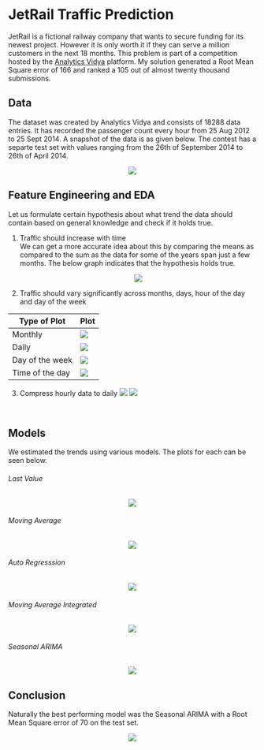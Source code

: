 # JetRail Traffic Prediction

JetRail is a fictional railway company that wants to secure funding for its newest project. However it is only worth it if they can serve a million customers in the next 18 months. This problem is part of a competition hosted by the [Analytics Vidya](https://datahack.analyticsvidhya.com/contest/practice-problem-time-series-2/) platform. My solution generated a Root Mean Square error of 166 and ranked a 105 out of almost twenty thousand submissions.
## Data
The dataset was created by Analytics Vidya and consists of 18288 data entries. It has recorded the passenger count every hour from 25 Aug 2012 to 25 Sept 2014. A snapshot of the data is as given below. The contest has a separte test set with values ranging from the 26th of September 2014 to 26th of April 2014.
<p align="center">
<img src="images/data.png">
</p>

## Feature Engineering and EDA

Let us formulate certain hypothesis about what trend the data should contain based on general knowledge and check if it holds true.

1. Traffic should increase with time<br>
    We can get a more accurate idea about this by comparing the means as compared to the sum as the data for some of the years span just a few months. The below graph indicates that the hypothesis holds true.
    <p align="center">
        <img src="images/yearly_traffic.png">
    </p>

2. Traffic should vary significantly across months, days, hour of the day and day of the week

| Type of Plot | Plot |
| ----------- | ----------- |
| Monthly  | ![](/images/monthly_traffic.png)|
| Daily  | ![](/images/daily.png)|
| Day of the week | ![](/images/day_of_week.png)|
| Time of the day | ![](/images/time_of_day.png)|

3. Compress hourly data to daily
![](/images/hourly_ts.png)
![](/images/daily_ts.png)
<br>

## Models
We estimated the trends using various models. The plots for each can be seen below.
<h6>Last Value</h6>
<p align="center">
    <img src="images/last_val.png">
</p>
<h6>Moving Average</h6>
<p align="center">
    <img src="images/ma.png">
</p>
<h6>Auto Regresssion</h6>
<p align="center">
    <img src="images/ar.png">
</p>
<h6>Moving Average Integrated</h6>
<p align="center">
    <img src="images/mai.png">
</p>
<h6>Seasonal ARIMA</h6>
<p align="center">
    <img src="images/sarima.png">
</p>

## Conclusion
Naturally the best performing model was the Seasonal ARIMA with a Root Mean Square error of 70 on the test set.
<p align="center">
    <img src="images/model_results.png">
</p>

